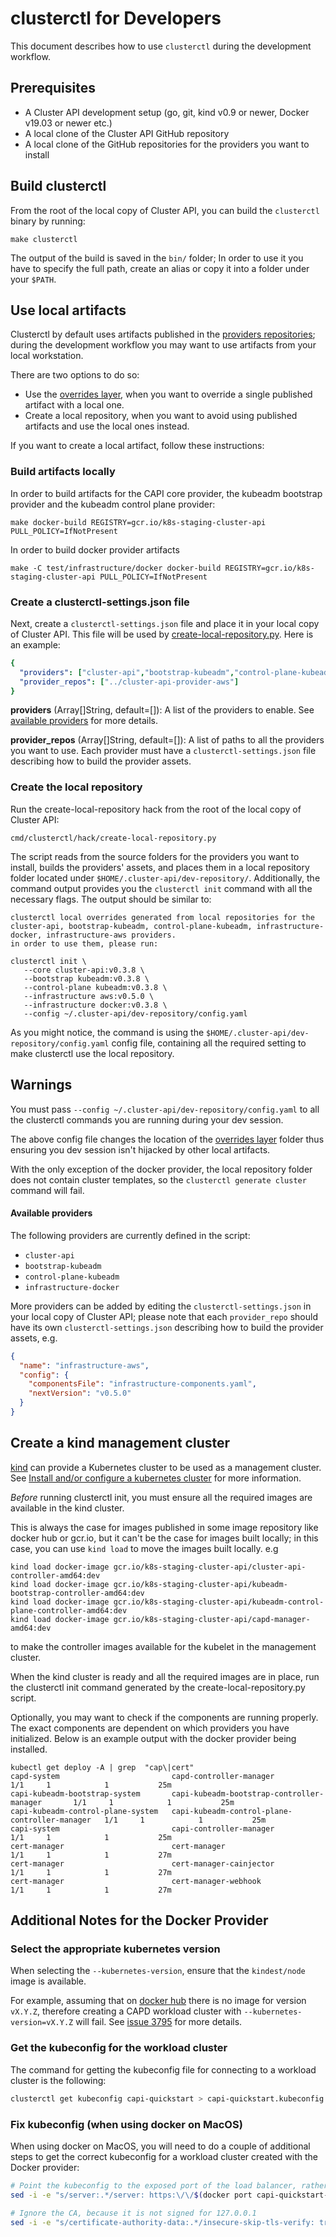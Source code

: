 # clusterctl for Developers

This document describes how to use `clusterctl` during the development workflow.

## Prerequisites

* A Cluster API development setup (go, git, kind v0.9 or newer, Docker v19.03 or newer etc.)
* A local clone of the Cluster API GitHub repository
* A local clone of the GitHub repositories for the providers you want to install

## Build clusterctl

From the root of the local copy of Cluster API, you can build the `clusterctl` binary by running:

```shell
make clusterctl
```

The output of the build is saved in the `bin/` folder; In order to use it you have to specify
the full path, create an alias or copy it into a folder under your `$PATH`.

## Use local artifacts

Clusterctl by default uses artifacts published in the [providers repositories];
during the development workflow you may want to use artifacts from your local workstation.

There are two options to do so:

* Use the [overrides layer], when you want to override a single published artifact with a local one.
* Create a local repository, when you want to avoid using published artifacts and use the local ones instead.

If you want to create a local artifact, follow these instructions:

### Build artifacts locally

In order to build artifacts for the CAPI core provider, the kubeadm bootstrap provider and the kubeadm control plane provider:

```
make docker-build REGISTRY=gcr.io/k8s-staging-cluster-api PULL_POLICY=IfNotPresent
```

In order to build docker provider artifacts

```
make -C test/infrastructure/docker docker-build REGISTRY=gcr.io/k8s-staging-cluster-api PULL_POLICY=IfNotPresent
```

### Create a clusterctl-settings.json file

Next, create a `clusterctl-settings.json` file and place it in your local copy
of Cluster API. This file will be used by [create-local-repository.py](#create-the-local-repository). Here is an example:

```yaml
{
  "providers": ["cluster-api","bootstrap-kubeadm","control-plane-kubeadm", "infrastructure-aws", "infrastructure-docker"],
  "provider_repos": ["../cluster-api-provider-aws"]
}
```

**providers** (Array[]String, default=[]): A list of the providers to enable.
See [available providers](#available-providers) for more details.

**provider_repos** (Array[]String, default=[]): A list of paths to all the providers you want to use. Each provider must have
a `clusterctl-settings.json` file describing how to build the provider assets.

### Create the local repository

Run the create-local-repository hack from the root of the local copy of Cluster API:

```shell
cmd/clusterctl/hack/create-local-repository.py
```

The script reads from the source folders for the providers you want to install, builds the providers' assets,
and places them in a local repository folder located under `$HOME/.cluster-api/dev-repository/`.
Additionally, the command output provides you the `clusterctl init` command with all the necessary flags.
The output should be similar to:

```shell
clusterctl local overrides generated from local repositories for the cluster-api, bootstrap-kubeadm, control-plane-kubeadm, infrastructure-docker, infrastructure-aws providers.
in order to use them, please run:

clusterctl init \
   --core cluster-api:v0.3.8 \
   --bootstrap kubeadm:v0.3.8 \
   --control-plane kubeadm:v0.3.8 \
   --infrastructure aws:v0.5.0 \
   --infrastructure docker:v0.3.8 \
   --config ~/.cluster-api/dev-repository/config.yaml

```

As you might notice, the command is using the `$HOME/.cluster-api/dev-repository/config.yaml` config file,
containing all the required setting to make clusterctl use the local repository.

<aside class="note warning">

<h1>Warnings</h1>

You must pass `--config ~/.cluster-api/dev-repository/config.yaml` to all the clusterctl commands you are running
during your dev session.

The above config file changes the location of the [overrides layer] folder thus ensuring
you dev session isn't hijacked by other local artifacts.

With the only exception of the docker provider, the local repository folder does not contain cluster templates,
so the `clusterctl generate cluster` command will fail.

</aside>

#### Available providers

The following providers are currently defined in the script:

* `cluster-api`
* `bootstrap-kubeadm`
* `control-plane-kubeadm`
* `infrastructure-docker`

More providers can be added by editing the `clusterctl-settings.json` in your local copy of Cluster API;
please note that each `provider_repo` should have its own `clusterctl-settings.json` describing how to build the provider assets, e.g.

```json
{
  "name": "infrastructure-aws",
  "config": {
    "componentsFile": "infrastructure-components.yaml",
    "nextVersion": "v0.5.0"
  }
}
```

## Create a kind management cluster

[kind] can provide a Kubernetes cluster to be used as a management cluster.
See [Install and/or configure a kubernetes cluster] for more information.

*Before* running clusterctl init, you must ensure all the required images are available in the kind cluster.

This is always the case for images published in some image repository like docker hub or gcr.io, but it can't be
the case for images built locally; in this case, you can use `kind load` to move the images built locally. e.g

```
kind load docker-image gcr.io/k8s-staging-cluster-api/cluster-api-controller-amd64:dev
kind load docker-image gcr.io/k8s-staging-cluster-api/kubeadm-bootstrap-controller-amd64:dev
kind load docker-image gcr.io/k8s-staging-cluster-api/kubeadm-control-plane-controller-amd64:dev
kind load docker-image gcr.io/k8s-staging-cluster-api/capd-manager-amd64:dev
```

to make the controller images available for the kubelet in the management cluster.

When the kind cluster is ready and all the required images are in place, run
the clusterctl init command generated by the create-local-repository.py
script.

Optionally, you may want to check if the components are running properly. The
exact components are dependent on which providers you have initialized. Below
is an example output with the docker provider being installed.

```
kubectl get deploy -A | grep  "cap\|cert"
capd-system                         capd-controller-manager                         1/1     1            1           25m
capi-kubeadm-bootstrap-system       capi-kubeadm-bootstrap-controller-manager       1/1     1            1           25m
capi-kubeadm-control-plane-system   capi-kubeadm-control-plane-controller-manager   1/1     1            1           25m
capi-system                         capi-controller-manager                         1/1     1            1           25m
cert-manager                        cert-manager                                    1/1     1            1           27m
cert-manager                        cert-manager-cainjector                         1/1     1            1           27m
cert-manager                        cert-manager-webhook                            1/1     1            1           27m
```

## Additional Notes for the Docker Provider

### Select the appropriate kubernetes version

When selecting the `--kubernetes-version`, ensure that the `kindest/node`
image is available.

For example, assuming that on [docker hub][kind-docker-hub] there is no
image for version `vX.Y.Z`, therefore creating a CAPD workload cluster with
`--kubernetes-version=vX.Y.Z` will fail. See [issue 3795] for more details.

### Get the kubeconfig for the workload cluster

The command for getting the kubeconfig file for connecting to a workload cluster is the following:

```bash
clusterctl get kubeconfig capi-quickstart > capi-quickstart.kubeconfig
```

### Fix kubeconfig (when using docker on MacOS)

When using docker on MacOS, you will need to do a couple of additional
steps to get the correct kubeconfig for a workload cluster created with the Docker provider:

```bash
# Point the kubeconfig to the exposed port of the load balancer, rather than the inaccessible container IP.
sed -i -e "s/server:.*/server: https:\/\/$(docker port capi-quickstart-lb 6443/tcp | sed "s/0.0.0.0/127.0.0.1/")/g" ./capi-quickstart.kubeconfig

# Ignore the CA, because it is not signed for 127.0.0.1
sed -i -e "s/certificate-authority-data:.*/insecure-skip-tls-verify: true/g" ./capi-quickstart.kubeconfig
```

<!-- links -->
[kind]: https://kind.sigs.k8s.io/
[providers repositories]: configuration.md#provider-repositories
[overrides layer]: configuration.md#overrides-layer
[Install and/or configure a kubernetes cluster]: ../user/quick-start.md#install-andor-configure-a-kubernetes-cluster
[kind-docker-hub]: https://hub.docker.com/r/kindest/node/tags
[issue 3795]: https://github.com/kubernetes-sigs/cluster-api/issues/3795
